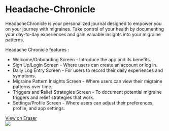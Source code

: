 # Headache-Chronicle
HeadacheChronicle is your personalized journal designed to empower you on your journey with migraines. Take control of your health by documenting your day-to-day experiences and gain valuable insights into your migraine patterns.

Headache Chronicle features : 
* Welcome/Onboarding Screen - Introduce the app and its benefits.
* Sign Up/Login Screen - Where users can create an account or log in.
* Daily Log Entry Screen - For users to record their daily experiences and symptoms.
* Migraine Pattern Insights Screen - Where users can view their migraine patterns over time.
* Triggers and Relief Strategies Screen - To document potential migraine triggers and relief strategies that work.
* Settings/Profile Screen - Where users can adjust their preferences, profile, and app settings.

<a href="https://app.eraser.io/workspace/RbveZtlF1xZ5Au9bIaub">View on Eraser<br /><img src="https://app.eraser.io/workspace/RbveZtlF1xZ5Au9bIaub/preview" /></a>

